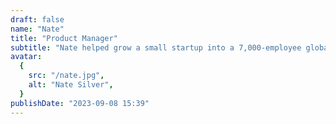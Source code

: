 ```yaml
---
draft: false
name: "Nate"
title: "Product Manager"
subtitle: "Nate helped grow a small startup into a 7,000-employee global life sciences partner over the course of six years. He brings technical know-how and boots-on-the-ground experience about how to get software up and running quickly."
avatar:
  {
    src: "/nate.jpg",
    alt: "Nate Silver",
  }
publishDate: "2023-09-08 15:39"
---
```


